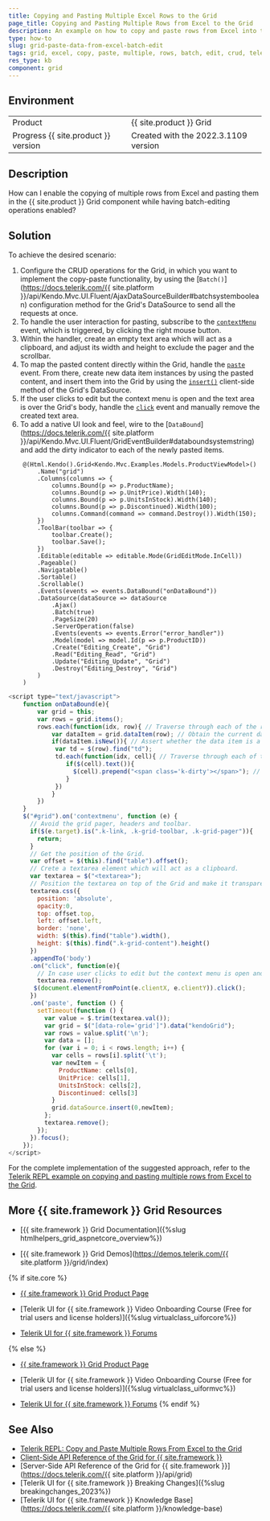 ```yaml
---
title: Copying and Pasting Multiple Excel Rows to the Grid
page_title: Copying and Pasting Multiple Rows from Excel to the Grid
description: An example on how to copy and paste rows from Excel into the {{ site.product }} Grid.
type: how-to
slug: grid-paste-data-from-excel-batch-edit
tags: grid, excel, copy, paste, multiple, rows, batch, edit, crud, telerik, core, mvc
res_type: kb
component: grid
---
```


## Environment

<table>
 <tr>
  <td>Product</td>
  <td>{{ site.product }} Grid</td>
 </tr>
 <tr>
  <td>Progress {{ site.product }} version</td>
  <td>Created with the 2022.3.1109 version</td>
 </tr>
</table>

## Description

How can I enable the copying of multiple rows from Excel and pasting them in the {{ site.product }} Grid component while having batch-editing operations enabled?

## Solution

To achieve the desired scenario: 

1. Configure the CRUD operations for the Grid, in which you want to implement the copy-paste functionality, by using the [`Batch()`](https://docs.telerik.com/{{ site.platform }}/api/Kendo.Mvc.UI.Fluent/AjaxDataSourceBuilder#batchsystemboolean) configuration method for the Grid's DataSource to send all the requests at once.
1. To handle the user interaction for pasting, subscribe to the [`contextMenu`](https://developer.mozilla.org/en-US/docs/Web/API/Element/contextmenu_event) event, which is triggered, by clicking the right mouse button.
1. Within the handler, create an empty text area which will act as a clipboard, and adjust its width and height to exclude the pager and the scrollbar.
1. To map the pasted content directly within the Grid, handle the [`paste`](https://developer.mozilla.org/en-US/docs/Web/API/Element/paste_event) event. From there, create new data item instances by using the pasted content, and insert them into the Grid by using the [`insert()`](https://docs.telerik.com/kendo-ui/api/javascript/data/datasource/methods/insert) client-side method of the Grid's DataSource.
1. If the user clicks to edit but the context menu is open and the text area is over the Grid's body, handle the [`click`](https://developer.mozilla.org/en-US/docs/Web/API/Element/click_event) event and manually remove the created text area.
1. To add a native UI look and feel, wire to the [`DataBound`](https://docs.telerik.com/{{ site.platform }}/api/Kendo.Mvc.UI.Fluent/GridEventBuilder#databoundsystemstring) and add the dirty indicator to each of the newly pasted items.

```Index.cshtml
    @(Html.Kendo().Grid<Kendo.Mvc.Examples.Models.ProductViewModel>()
        .Name("grid")
        .Columns(columns => {
            columns.Bound(p => p.ProductName);
            columns.Bound(p => p.UnitPrice).Width(140);
            columns.Bound(p => p.UnitsInStock).Width(140);
            columns.Bound(p => p.Discontinued).Width(100);
            columns.Command(command => command.Destroy()).Width(150);
        })
        .ToolBar(toolbar => {
            toolbar.Create();
            toolbar.Save();
        })
        .Editable(editable => editable.Mode(GridEditMode.InCell))
        .Pageable()
        .Navigatable()
        .Sortable()
        .Scrollable()
        .Events(events => events.DataBound("onDataBound"))
        .DataSource(dataSource => dataSource
            .Ajax()
            .Batch(true)
            .PageSize(20)
            .ServerOperation(false)
            .Events(events => events.Error("error_handler"))
            .Model(model => model.Id(p => p.ProductID))
            .Create("Editing_Create", "Grid")
            .Read("Editing_Read", "Grid")
            .Update("Editing_Update", "Grid")
            .Destroy("Editing_Destroy", "Grid")
        )
    )
```
```Script.js
<script type="text/javascript">
    function onDataBound(e){
        var grid = this;
        var rows = grid.items();
        rows.each(function(idx, row){ // Traverse through each of the rows.
            var dataItem = grid.dataItem(row); // Obtain the current data item instance.
            if(dataItem.isNew()){ // Assert whether the data item is a newly created one.
             var td = $(row).find("td");
             td.each(function(idx, cell){ // Traverse through each of the table data cells.
                if($(cell).text()){
                  $(cell).prepend("<span class='k-dirty'></span>"); // Add a dirty indicator.
                }
             })
            }
        })
    }
    $("#grid").on('contextmenu', function (e) {
      // Avoid the grid pager, headers and toolbar.
      if($(e.target).is(".k-link, .k-grid-toolbar, .k-grid-pager")){
        return;
      }
      // Get the position of the Grid.
      var offset = $(this).find("table").offset();
      // Crete a textarea element which will act as a clipboard.
      var textarea = $("<textarea>");
      // Position the textarea on top of the Grid and make it transparent.
      textarea.css({
        position: 'absolute',
        opacity:0,
        top: offset.top,
        left: offset.left,
        border: 'none',
        width: $(this).find("table").width(),
        height: $(this).find(".k-grid-content").height()
      })
      .appendTo('body')
      .on("click", function(e){
        // In case user clicks to edit but the context menu is open and the textarea is over the grid's body.
        textarea.remove();
       $(document.elementFromPoint(e.clientX, e.clientY)).click();
      })
      .on('paste', function () {
        setTimeout(function () {
          var value = $.trim(textarea.val());
          var grid = $("[data-role='grid']").data("kendoGrid");
          var rows = value.split('\n');
          var data = [];    
          for (var i = 0; i < rows.length; i++) {
            var cells = rows[i].split('\t');
            var newItem = {
              ProductName: cells[0],
              UnitPrice: cells[1],
              UnitsInStock: cells[2],
              Discontinued: cells[3]
            }
            grid.dataSource.insert(0,newItem);
          };
          textarea.remove();
        });            
      }).focus();          
    });
</script>

```

For the complete implementation of the suggested approach, refer to the [Telerik REPL example on copying and pasting multiple rows from Excel to the Grid](https://netcorerepl.telerik.com/wGFcGiYB12uGd1J329).

## More {{ site.framework }} Grid Resources

* [{{ site.framework }} Grid Documentation]({%slug htmlhelpers_grid_aspnetcore_overview%})

* [{{ site.framework }} Grid Demos](https://demos.telerik.com/{{ site.platform }}/grid/index)

{% if site.core %}
* [{{ site.framework }} Grid Product Page](https://www.telerik.com/aspnet-core-ui/grid)

* [Telerik UI for {{ site.framework }} Video Onboarding Course (Free for trial users and license holders)]({%slug virtualclass_uiforcore%})

* [Telerik UI for {{ site.framework }} Forums](https://www.telerik.com/forums/aspnet-core-ui)

{% else %}
* [{{ site.framework }} Grid Product Page](https://www.telerik.com/aspnet-mvc/grid)

* [Telerik UI for {{ site.framework }} Video Onboarding Course (Free for trial users and license holders)]({%slug virtualclass_uiformvc%})

* [Telerik UI for {{ site.framework }} Forums](https://www.telerik.com/forums/aspnet-mvc)
{% endif %}

## See Also

* [Telerik REPL: Copy and Paste Multiple Rows From Excel to the Grid](https://netcorerepl.telerik.com/wGFcGiYB12uGd1J329)
* [Client-Side API Reference of the Grid for {{ site.framework }}](https://docs.telerik.com/kendo-ui/api/javascript/ui/grid)
* [Server-Side API Reference of the Grid for {{ site.framework }}](https://docs.telerik.com/{{ site.platform }}/api/grid)
* [Telerik UI for {{ site.framework }} Breaking Changes]({%slug breakingchanges_2023%})
* [Telerik UI for {{ site.framework }} Knowledge Base](https://docs.telerik.com/{{ site.platform }}/knowledge-base)
